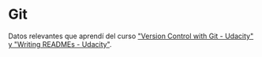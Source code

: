 # Git
Datos relevantes que aprendí del curso 
["Version Control with Git - Udacity" y "Writing READMEs - Udacity"](https://www.udacity.com/course/version-control-with-git--ud123).
